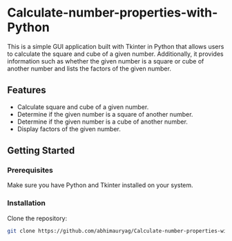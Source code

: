 # Calculate-number-properties-with-Python

This is a simple GUI application built with Tkinter in Python that allows users to calculate the square and cube of a given number. Additionally, it provides information such as whether the given number is a square or cube of another number and lists the factors of the given number.

## Features

- Calculate square and cube of a given number.
- Determine if the given number is a square of another number.
- Determine if the given number is a cube of another number.
- Display factors of the given number.

## Getting Started

### Prerequisites

Make sure you have Python and Tkinter installed on your system.

### Installation

Clone the repository:

```bash
git clone https://github.com/abhimauryag/Calculate-number-properties-with-Python.git

